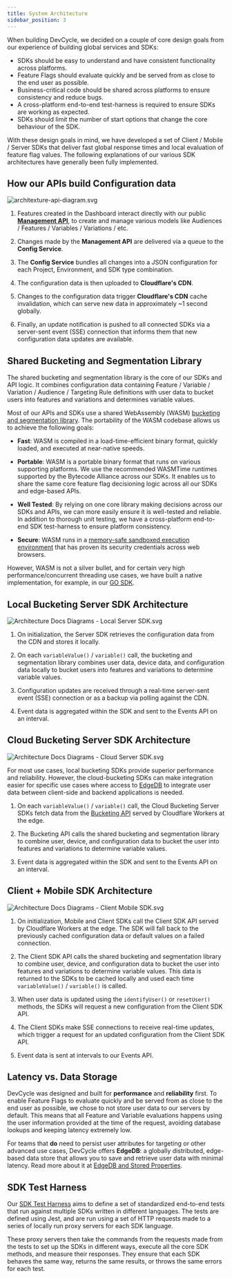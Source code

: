 ```yaml
---
title: System Architecture
sidebar_position: 3
---
```


When building DevCycle, we decided on a couple of core design goals from our experience of building global services and SDKs:

- SDKs should be easy to understand and have consistent functionality across platforms.
- Feature Flags should evaluate quickly and be served from as close to the end user as possible.
- Business-critical code should be shared across platforms to ensure consistency and reduce bugs.
- A cross-platform end-to-end test-harness is required to ensure SDKs are working as expected.
- SDKs should limit the number of start options that change the core behaviour of the SDK.

With these design goals in mind, we have developed a set of Client / Mobile / Server SDKs that deliver
fast global response times and local evaluation of feature flag values. The following explanations of our
various SDK architectures have generally been fully implemented.

## How our APIs build Configuration data

![architexture-api-diagram.svg](/architexture-api-diagram.svg)

1. Features created in the Dashboard interact directly with our public **[Management API](/management-api/)**,
   to create and manage various models like Audiences / Features / Variables / Variations / etc.

2. Changes made by the **Management API** are delivered via a queue to the **Config Service**.

3. The **Config Service** bundles all changes into a JSON configuration for each Project, Environment,
   and SDK type combination.

4. The configuration data is then uploaded to **Cloudflare's CDN**.

5. Changes to the configuration data trigger **Cloudflare's CDN** cache invalidation,
   which can serve new data in approximately ~1 second globally.

6. Finally, an update notification is pushed to all connected SDKs via a server-sent event (SSE) connection
   that informs them that new configuration data updates are available.

## Shared Bucketing and Segmentation Library

The shared bucketing and segmentation library is the core of our SDKs and API logic. It combines configuration data
containing Feature / Variable / Variation / Audience / Targeting Rule definitions with user data to bucket users into
features and variations and determines variable values.

Most of our APIs and SDKs use a shared WebAssembly (WASM)
[bucketing and segmentation library](https://github.com/DevCycleHQ/js-sdks/tree/main/lib/shared/bucketing-assembly-script).
The portability of the WASM codebase allows us to achieve the following goals:

- **Fast**: WASM is compiled in a load-time-efficient binary format, quickly loaded, and executed at near-native speeds.

- **Portable**: WASM is a portable binary format that runs on various supporting platforms.
  We use the recommended WASMTime runtimes supported by the Bytecode Alliance across our SDKs.
  It enables us to share the same core feature flag decisioning logic across all our SDKs and edge-based APIs.

- **Well Tested**: By relying on one core library making decisions across our SDKs and APIs,
  we can more easily ensure it is well-tested and reliable. In addition to thorough unit testing,
  we have a cross-platform end-to-end SDK test-harness to ensure platform consistency.

- **Secure**: WASM runs in a [memory-safe sandboxed execution environment](https://webassembly.org/docs/security/)
  that has proven its security credentials across web browsers.

However, WASM is not a silver bullet, and for certain very high performance/concurrent threading use cases,
we have built a native implementation, for example, in our [GO SDK](https://github.com/DevCycleHQ/go-server-sdk).

## Local Bucketing Server SDK Architecture

![Architecture Docs Diagrams - Local Server SDK.svg](/architecture-docs-diagrams-local-server-sdk.svg)

1. On initialization, the Server SDK retrieves the configuration data from the CDN and stores it locally.

2. On each `variableValue()` / `variable()` call, the bucketing and segmentation library combines user data, device data,
   and configuration data locally to bucket users into features and variations to determine variable values.

3. Configuration updates are received through a real-time server-sent event (SSE) connection or as a backup via polling against the CDN.

4. Event data is aggregated within the SDK and sent to the Events API on an interval.

## Cloud Bucketing Server SDK Architecture

![Architecture Docs Diagrams - Cloud Server SDK.svg](/architecture-docs-diagrams-cloud-server-sdk.svg)

For most use cases, local bucketing SDKs provide superior performance and reliability.
However, the cloud-bucketing SDKs can make integration easier for specific use cases where access to
[EdgeDB](/platform/feature-flags/targeting/edgedb) to integrate user data between client-side and backend applications is needed.

1. On each `variableValue()` / `variable()` call, the Cloud Bucketing Server SDKs fetch data from the
   [Bucketing API](/bucketing-api/) served by Cloudflare Workers at the edge.

2. The Bucketing API calls the shared bucketing and segmentation library to combine user, device,
   and configuration data to bucket the user into features and variations to determine variable values.

3. Event data is aggregated within the SDK and sent to the Events API on an interval.

## Client + Mobile SDK Architecture

![Architecture Docs Diagrams - Client Mobile SDK.svg](/architecture-docs-diagrams-client-mobile-sdk.svg)

1. On initialization, Mobile and Client SDKs call the Client SDK API served by Cloudflare Workers at the edge.
   The SDK will fall back to the previously cached configuration data or default values on a failed connection.

2. The Client SDK API calls the shared bucketing and segmentation library to combine user, device,
   and configuration data to bucket the user into features and variations to determine variable values.
   This data is returned to the SDKs to be cached locally and used each time `variableValue()` / `variable()` is called.

3. When user data is updated using the `identifyUser()` or `resetUser()` methods, the SDKs will
   request a new configuration from the Client SDK API.

4. The Client SDKs make SSE connections to receive real-time updates, which trigger a request for an
   updated configuration from the Client SDK API.

5. Event data is sent at intervals to our Events API.

## Latency vs. Data Storage

DevCycle was designed and built for **performance** and **reliability** first. To enable Feature Flags to evaluate quickly and be served from as close to the end user as possible, we chose to not store user data to our servers by default. This means that all Feature and Variable evaluations happens using the user information provided at the time of the request, avoiding database lookups and keeping latency extremely low. 

For teams that **do** need to persist user attributes for targeting or other advanced use cases, DevCycle offers **EdgeDB**: a globally distributed, edge-based data store that allows you to save and retrieve user data with minimal latency. Read more about it at [EdgeDB and Stored Properties](/platform/feature-flags/targeting/edgedb).


## SDK Test Harness

Our [SDK Test Harness](https://github.com/DevCycleHQ/test-harness) aims to define a set of standardized end-to-end tests
that run against multiple SDKs written in different languages. The tests are defined using Jest, and are run using
a set of HTTP requests made to a series of locally run proxy servers for each SDK language.

These proxy servers then take the commands from the requests made from the tests to set up the SDKs in different ways,
execute all the core SDK methods, and measure their responses. They ensure that each SDK behaves the same way,
returns the same results, or throws the same errors for each test.
